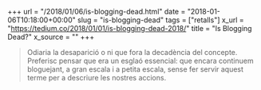 +++
url = "/2018/01/06/is-blogging-dead.html"
date = "2018-01-06T10:18:00+00:00"
slug = "is-blogging-dead"
tags = ["retalls"]
x_url = "https://tedium.co/2018/01/01/is-blogging-dead-2018/"
title = "Is Blogging Dead?"
x_source = ""
+++


> Odiaria la desaparició o ni que fora la decadència del concepte. Preferisc pensar que era un esglaó essencial: que encara continuem bloguejant, a gran escala i a petita escala, sense fer servir aquest terme per a descriure les nostres accions.

